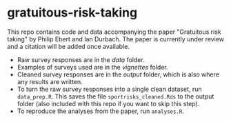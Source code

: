 # gratuitous-risk-taking
This repo contains code and data accompanying the paper "Gratuitous risk taking" by Philip Ebert and Ian Durbach. The paper is currently under review and a citation will be added once available.

- Raw survey responses are in the *data* folder.
- Examples of surveys used are in the *vignettes* folder.
- Cleaned survey responses are in the *output* folder, which is also where any results are written.
- To turn the raw survey responses into a single clean dataset, run `data_prep.R`. This saves the file `sportrisks_cleaned.Rds` to the output folder (also included with this repo if you want to skip this step).
- To reproduce the analyses from the paper, run `analyses.R`.